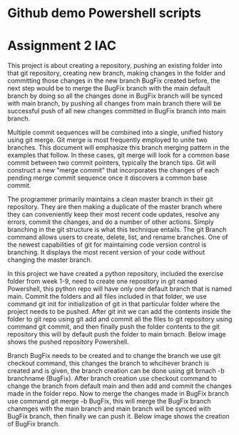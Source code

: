 # Github demo Powershell scripts
# Assignment 2 IAC
This project is about creating a repository, pushing an existing folder into that git repository, creating new branch, making changes in the folder and committing those changes in the new branch BugFix created before, the next step would be to merge the BugFix branch with the main default branch by doing so all the changes done in BugFix branch will be synced with main branch, by pushing all changes from main branch there will be successful push of all new changes committed in BugFix branch into main branch.

Multiple commit sequences will be combined into a single, unified history using git merge. Git merge is most frequently employed to unite two branches. This document will emphasize this branch merging pattern in the examples that follow. In these cases, git merge will look for a common base commit between two commit pointers, typically the branch tips. Git will construct a new "merge commit" that incorporates the changes of each pending merge commit sequence once it discovers a common base commit.

The programmer primarily maintains a clean master branch in their git repository. They are then making a duplicate of the master branch where they can conveniently keep their most recent code updates, resolve any errors, commit the changes, and do a number of other actions. Simply branching in the git structure is what this technique entails. The git Branch command allows users to create, delete, list, and rename branches. One of the newest capabilities of git for maintaining code version control is branching. It displays the most recent version of your code without changing the master branch.

In this project we have created a python repository, included the exercise folder from week 1-9, need to create one repository in git named Powershell, this python repo will have only one default branch that is named main. Commit the folders and all files included in that folder, we use command git init for initialization of git in that particular folder where the project needs to be pushed. After git init we can add the contents inside the folder to git repo using git add and commit all the files to git repository using command git commit, and then finally push the folder contents to the git repository this will by default push the folder to main brnach. Below image shows the pushed repository Powershell.

Branch BugFix needs to be created and to change the branch we use git checkout command, this changes the branch to whcihever branch is created and is given, the branch creation can be done using git brnach -b branchname (BugFix). After branch creation use checkout command to change the branch from default main and then add and commit the changes made in the folder repo. Now to merge the changes made in BugFix branch use command git merge -b BugFix, this will merge the BugFix branch chanmges with the main branch and main branch will be synced with BugFix branch, then finally we can push it. Below image shows the creation of BugFix branch.

